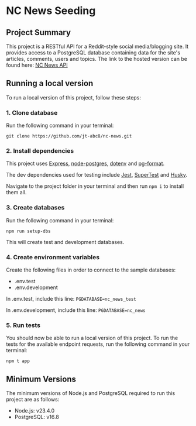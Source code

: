 # NC News Seeding

## Project Summary
This project is a RESTful API for a Reddit-style social media/blogging site. It provides access to a PostgreSQL database containing data for the site's articles, comments, users and topics. The link to the hosted version can be found here: [NC News API](https://nc-news-i5we.onrender.com/api)

## Running a local version
To run a local version of this project, follow these steps:

### 1. Clone database
Run the following command in your terminal:

`git clone https://github.com/jt-abc8/nc-news.git`

### 2. Install dependencies
This project uses [Express](https://expressjs.com/), [node-postgres](https://node-postgres.com/), [dotenv](https://github.com/motdotla/dotenv) and [pg-format](https://github.com/datalanche/node-pg-format). 

The dev dependencies used for testing include [Jest](https://jestjs.io/), [SuperTest](https://github.com/ladjs/supertest) and [Husky](https://github.com/typicode/husky). 

Navigate to the project folder in your terminal and then run `npm i` to install them all.

### 3. Create databases
Run the following command in your terminal: 

`npm run setup-dbs` 

This will create test and development databases.

### 4. Create environment variables
Create the following files in order to connect to the sample databases:

- .env.test
- .env.development

In .env.test, include this line:
`PGDATABASE=nc_news_test`

In .env.development, include this line:
`PGDATABASE=nc_news`

### 5. Run tests
You should now be able to run a local version of this project. To run the tests for the available endpoint requests, run the following command in your terminal: 

`npm t app`

## Minimum Versions
The minimum versions of Node.js and PostgreSQL required to run this project are as follows:
- Node.js: v23.4.0
- PostgreSQL: v16.8
